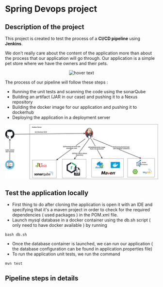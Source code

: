 # Spring Devops project
## Description of the project

This project is created to test the process of a **CI/CD pipeline** using **Jenkins**.

We don't really care about the content of the application more than about the process that our application will go through.
Our application is a simple pet store where we have the owners and their pets.

<p align="center">
  <img src="./assets/images/class_diagram.drawio.png" title="hover text">
</p>

The process of our pipeline will follow these steps : 
* Running the unit tests and scanning the code using the sonarQube
* Building an artifact (JAR in our case) and pushing it to a Nexus repository
* Building the docker image for our application and pushing it to dockerhub
* Deploying the application in a deployment server 

<p align="center">
  <img src="./assets/images/pipeline.drawio.png" title="hover text">
</p>

## Test the application locally
* First thing to do after cloning the application is open it with an IDE and specifying that it's a maven project in order to check for the required dependencies ( used packages ) in the POM.xml file.
* Launch mysql database in a docker container using the db.sh script ( only need to have docker available ) by running 
```
bash db.sh
```
* Once the database container is launched, we can run our application ( the database configuration can be found in application.properties file)
* To run the application unit tests, we run the command
```
mvn test
```

## Pipeline steps in details
  
